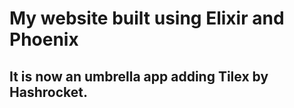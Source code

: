 # My website built using Elixir and Phoenix

## It is now an umbrella app adding Tilex by Hashrocket.
